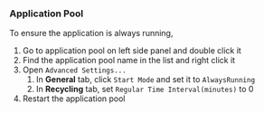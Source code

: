 ### Application Pool

To ensure the application is always running, 
1. Go to application pool on left side panel and double click it
2. Find the application pool name in the list and right click it
3. Open `Advanced Settings...`
	1. In **General** tab, click `Start Mode` and set it to `AlwaysRunning`
	2. In **Recycling** tab, set `Regular Time Interval(minutes)` to 0
4. Restart the application pool
